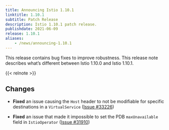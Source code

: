 ```yaml
---
title: Announcing Istio 1.10.1
linktitle: 1.10.1
subtitle: Patch Release
description: Istio 1.10.1 patch release.
publishdate: 2021-06-09
release: 1.10.1
aliases:
    - /news/announcing-1.10.1
---
```


This release contains bug fixes to improve robustness. This release note describes what’s different between Istio 1.10.0 and Istio 1.10.1.

{{< relnote >}}

## Changes

- **Fixed** an issue causing the `Host` header to not be modifiable for specific destinations in a `VirtualService` ([Issue #33226](https://github.com/istio/istio/issues/33226))

- **Fixed** an issue that made it impossible to set the PDB `maxUnavailable` field in `IstioOperator` ([Issue #31910](https://github.com/istio/istio/issues/31910))
